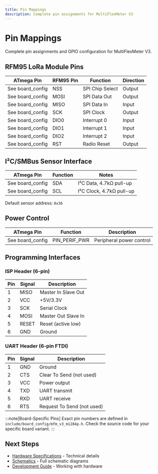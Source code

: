 ```yaml
---
title: Pin Mappings
description: Complete pin assignments for MultiFlexMeter V3
---
```


# Pin Mappings

Complete pin assignments and GPIO configuration for MultiFlexMeter V3.

## RFM95 LoRa Module Pins

| ATmega Pin | RFM95 Pin | Function | Direction |
|-----------|-----------|----------|-----------|
| See board_config | NSS | SPI Chip Select | Output |
| See board_config | MOSI | SPI Data Out | Output |
| See board_config | MISO | SPI Data In | Input |
| See board_config | SCK | SPI Clock | Output |
| See board_config | DIO0 | Interrupt 0 | Input |
| See board_config | DIO1 | Interrupt 1 | Input |
| See board_config | DIO2 | Interrupt 2 | Input |
| See board_config | RST | Radio Reset | Output |

## I²C/SMBus Sensor Interface

| ATmega Pin | Function | Notes |
|-----------|----------|-------|
| See board_config | SDA | I²C Data, 4.7kΩ pull-up |
| See board_config | SCL | I²C Clock, 4.7kΩ pull-up |

Default sensor address: `0x36`

## Power Control

| ATmega Pin | Function | Description |
|-----------|----------|-------------|
| See board_config | PIN_PERIF_PWR | Peripheral power control |

## Programming Interfaces

### ISP Header (6-pin)

| Pin | Signal | Description |
|-----|--------|-------------|
| 1 | MISO | Master In Slave Out |
| 2 | VCC | +5V/3.3V |
| 3 | SCK | Serial Clock |
| 4 | MOSI | Master Out Slave In |
| 5 | RESET | Reset (active low) |
| 6 | GND | Ground |

### UART Header (6-pin FTDI)

| Pin | Signal | Description |
|-----|--------|-------------|
| 1 | GND | Ground |
| 2 | CTS | Clear To Send (not used) |
| 3 | VCC | Power output |
| 4 | TXD | UART transmit |
| 5 | RXD | UART receive |
| 6 | RTS | Request To Send (not used) |

:::note[Board-Specific Pins]
Exact pin numbers are defined in `include/board_config/mfm_v3_m1284p.h`. 
Check the source code for your specific board variant.
:::

## Next Steps

- [Hardware Specifications](/hardware/specifications/) - Technical details
- [Schematics](/hardware/schematics/) - Full schematic diagrams
- [Development Guide](/development/development-guide/) - Working with hardware
